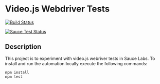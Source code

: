 # Video.js Webdriver Tests
[![Build Status](https://travis-ci.org/forbesjo/browser-testing.svg?branch=master)](https://travis-ci.org/forbesjo/browser-testing)

[![Sauce Test Status](https://saucelabs.com/browser-matrix/forbesjo-vjs.svg)](https://saucelabs.com/u/forbesjo-vjs)

## Description
This project is to experiment with video.js webriver tests in Sauce Labs. To install and run the automation locally execute the following commands:
```
npm install
npm test
```
